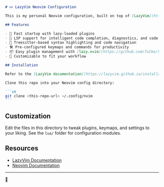 ````markdown path=/Users/tonypires/.config/nvim/README.md start_line=1 end_line=18
# 💤 LazyVim Neovim Configuration

This is my personal Neovim configuration, built on top of [LazyVim](https://github.com/LazyVim/LazyVim), a modular and fast Neovim setup powered by lazy-loading.

## Features

- 🚀 Fast startup with lazy-loaded plugins
- 🧠 LSP support for intelligent code completion, diagnostics, and code actions
- 🌈 Treesitter-based syntax highlighting and code navigation
- 🛠️ Pre-configured keymaps and commands for productivity
- 📦 Easy plugin management with [lazy.nvim](https://github.com/folke/lazy.nvim)
- 📝 Customizable to fit your workflow

## Installation

Refer to the [LazyVim documentation](https://lazyvim.github.io/installation) for installation instructions.

Clone this repo into your Neovim config directory:

```sh
git clone <this-repo-url> ~/.config/nvim
```
````

## Customization

Edit the files in this directory to tweak plugins, keymaps, and settings to your liking. See the `lua/` folder for configuration modules.

## Resources

- [LazyVim Documentation](https://lazyvim.github.io/)
- [Neovim Documentation](https://neovim.io/doc/)

---

🚀
